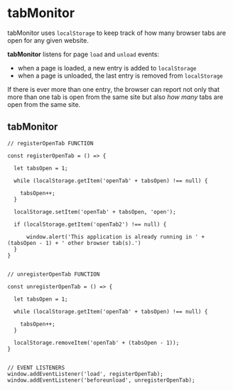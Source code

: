 # tabMonitor
tabMonitor uses `localStorage` to keep track of how many browser tabs are open for any given website.

**tabMonitor** listens for page `load` and `unload` events:

 - when a page is loaded, a new entry is added to `localStorage`
 - when a page is unloaded, the last entry is removed from `localStorage`

If there is ever more than one entry, the browser can report not only that more than one tab is open from the same site but also *how many* tabs are open from the same site.

## tabMonitor

```
// registerOpenTab FUNCTION

const registerOpenTab = () => {

  let tabsOpen = 1;

  while (localStorage.getItem('openTab' + tabsOpen) !== null) {

    tabsOpen++;
  }

  localStorage.setItem('openTab' + tabsOpen, 'open');

  if (localStorage.getItem('openTab2') !== null) {

      window.alert('This application is already running in ' + (tabsOpen - 1) + ' other browser tab(s).')
  }
}


// unregisterOpenTab FUNCTION

const unregisterOpenTab = () => {

  let tabsOpen = 1;

  while (localStorage.getItem('openTab' + tabsOpen) !== null) {

    tabsOpen++;
  }

  localStorage.removeItem('openTab' + (tabsOpen - 1));
}


// EVENT LISTENERS
window.addEventListener('load', registerOpenTab);
window.addEventListener('beforeunload', unregisterOpenTab);
```
